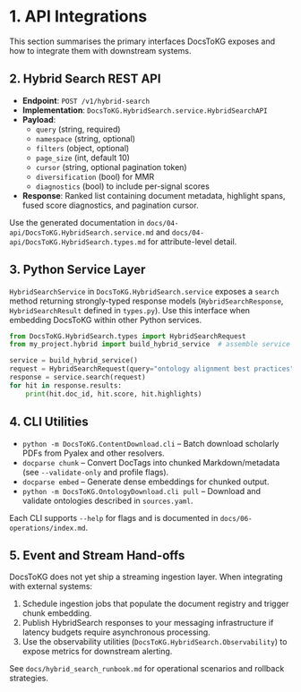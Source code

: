 # 1. API Integrations

This section summarises the primary interfaces DocsToKG exposes and how to integrate
them with downstream systems.

## 2. Hybrid Search REST API

- **Endpoint**: `POST /v1/hybrid-search`
- **Implementation**: `DocsToKG.HybridSearch.service.HybridSearchAPI`
- **Payload**:
  - `query` (string, required)
  - `namespace` (string, optional)
  - `filters` (object, optional)
  - `page_size` (int, default 10)
  - `cursor` (string, optional pagination token)
  - `diversification` (bool) for MMR
  - `diagnostics` (bool) to include per-signal scores
- **Response**: Ranked list containing document metadata, highlight spans, fused score
  diagnostics, and pagination cursor.

Use the generated documentation in `docs/04-api/DocsToKG.HybridSearch.service.md` and `docs/04-api/DocsToKG.HybridSearch.types.md` for attribute-level detail.

## 3. Python Service Layer

`HybridSearchService` in `DocsToKG.HybridSearch.service` exposes a `search` method returning strongly-typed response models (`HybridSearchResponse`, `HybridSearchResult` defined in `types.py`).
Use this interface when embedding DocsToKG within other Python services.

```python
from DocsToKG.HybridSearch.types import HybridSearchRequest
from my_project.hybrid import build_hybrid_service  # assemble service per docs/06-operations/index.md

service = build_hybrid_service()
request = HybridSearchRequest(query="ontology alignment best practices", page_size=5)
response = service.search(request)
for hit in response.results:
    print(hit.doc_id, hit.score, hit.highlights)
```

## 4. CLI Utilities

- `python -m DocsToKG.ContentDownload.cli` – Batch download scholarly PDFs from Pyalex and other resolvers.
- `docparse chunk` – Convert DocTags into chunked Markdown/metadata (see `--validate-only` and profile flags).
- `docparse embed` – Generate dense embeddings for chunked output.
- `python -m DocsToKG.OntologyDownload.cli pull` – Download and validate ontologies described in `sources.yaml`.

Each CLI supports `--help` for flags and is documented in `docs/06-operations/index.md`.

## 5. Event and Stream Hand-offs

DocsToKG does not yet ship a streaming ingestion layer. When integrating with external
systems:

1. Schedule ingestion jobs that populate the document registry and trigger chunk embedding.
2. Publish HybridSearch responses to your messaging infrastructure if latency budgets require asynchronous processing.
3. Use the observability utilities (`DocsToKG.HybridSearch.Observability`) to expose metrics for downstream alerting.

See `docs/hybrid_search_runbook.md` for operational scenarios and rollback strategies.
